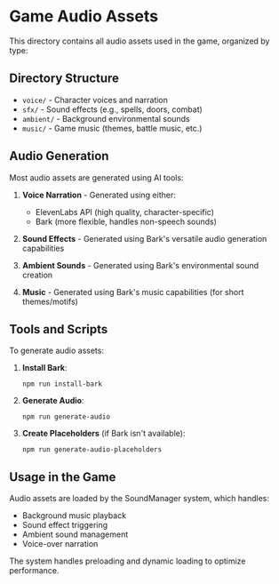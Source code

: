 # Game Audio Assets

This directory contains all audio assets used in the game, organized by type:

## Directory Structure

- `voice/` - Character voices and narration
- `sfx/` - Sound effects (e.g., spells, doors, combat)
- `ambient/` - Background environmental sounds
- `music/` - Game music (themes, battle music, etc.)

## Audio Generation

Most audio assets are generated using AI tools:

1. **Voice Narration** - Generated using either:
   - ElevenLabs API (high quality, character-specific)
   - Bark (more flexible, handles non-speech sounds)

2. **Sound Effects** - Generated using Bark's versatile audio generation capabilities

3. **Ambient Sounds** - Generated using Bark's environmental sound creation

4. **Music** - Generated using Bark's music capabilities (for short themes/motifs)

## Tools and Scripts

To generate audio assets:

1. **Install Bark**:
   ```
   npm run install-bark
   ```

2. **Generate Audio**:
   ```
   npm run generate-audio
   ```

3. **Create Placeholders** (if Bark isn't available):
   ```
   npm run generate-audio-placeholders
   ```

## Usage in the Game

Audio assets are loaded by the SoundManager system, which handles:
- Background music playback
- Sound effect triggering
- Ambient sound management
- Voice-over narration

The system handles preloading and dynamic loading to optimize performance.
